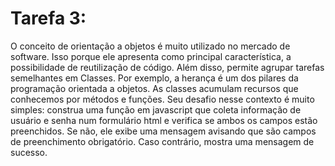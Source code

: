 # Tarefa 3:

O conceito de orientação a objetos é muito utilizado no mercado de software. Isso porque ele
apresenta como principal característica, a possibilidade de reutilização de código. Além disso,
permite agrupar tarefas semelhantes em Classes. Por exemplo, a herança é um dos pilares da
programação orientada a objetos. As classes acumulam recursos que conhecemos por métodos e
funções. Seu desafio nesse contexto é muito simples: construa uma função em javascript que coleta
informação de usuário e senha num formulário html e verifica se ambos os campos estão
preenchidos. Se não, ele exibe uma mensagem avisando que são campos de preenchimento
obrigatório. Caso contrário, mostra uma mensagem de sucesso.